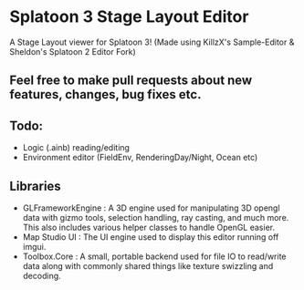# Splatoon 3 Stage Layout Editor
A Stage Layout viewer for Splatoon 3! (Made using KillzX's Sample-Editor & Sheldon's Splatoon 2 Editor Fork)


## Feel free to make pull requests about new features, changes, bug fixes etc.

## Todo:
- Logic (.ainb) reading/editing
- Environment editor (FieldEnv, RenderingDay/Night, Ocean etc)

## Libraries
- GLFrameworkEngine : A 3D engine used for manipulating 3D opengl data with gizmo tools, selection handling, ray casting, and much more. This also includes various helper classes to handle OpenGL easier.  
- Map Studio UI : The UI engine used to display this editor running off imgui. 
- Toolbox.Core : A small, portable backend used for file IO to read/write data along with commonly shared things like texture swizzling and decoding. 

